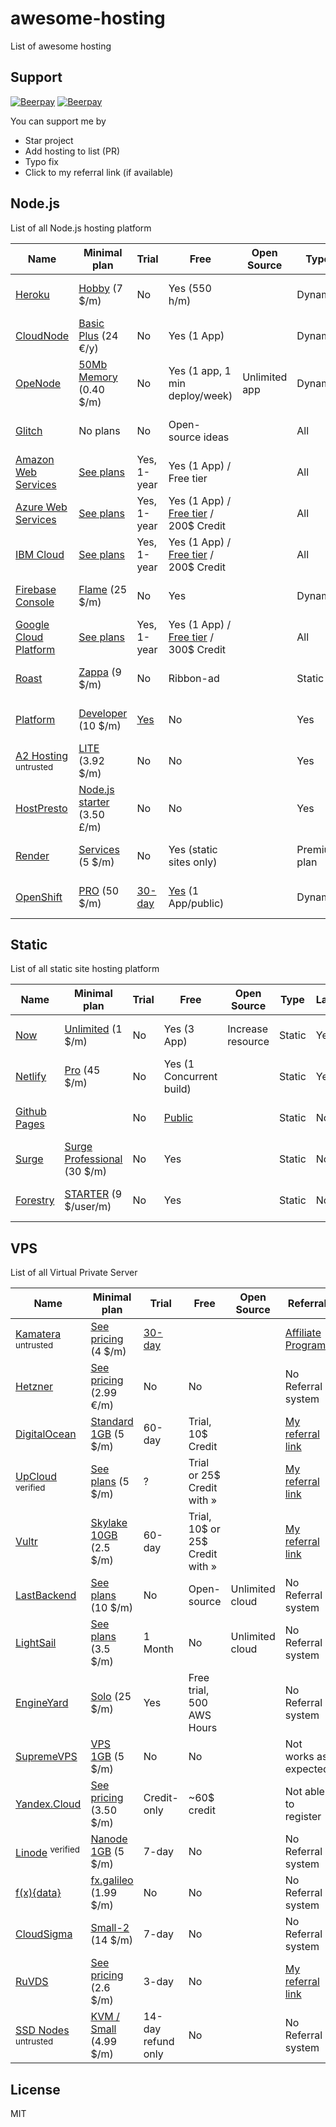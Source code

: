 # awesome-hosting

List of awesome hosting

## Support

[![Beerpay](https://beerpay.io/dalisoft/awesome-hosting/badge.svg?style=beer-square)](https://beerpay.io/dalisoft/awesome-hosting)
[![Beerpay](https://beerpay.io/dalisoft/awesome-hosting/make-wish.svg?style=flat-square)](https://beerpay.io/dalisoft/awesome-hosting?focus=wish)

You can support me by

- Star project
- Add hosting to list (PR)
- Typo fix
- Click to my referral link (if available)

## Node.js

List of all Node.js hosting platform

| Name                                                                        | Minimal plan                                                         | Trial                                                            | Free                                                                                 | Open Source   | Type         | Lambda | Referral                                                         |
| --------------------------------------------------------------------------- | -------------------------------------------------------------------- | ---------------------------------------------------------------- | ------------------------------------------------------------------------------------ | ------------- | ------------ | ------ | ---------------------------------------------------------------- |
| [Heroku](https://www.heroku.com)                                            | [Hobby](https://www.heroku.com/pricing) (7 \$/m)                     | No                                                               | Yes (550 h/m)                                                                        |               | Dynamic      | No     | No Referral system                                               |
| [CloudNode](https://cloudno.de)                                             | [Basic Plus](https://cloudno.de/pricing) (24 €/y)                    | No                                                               | Yes (1 App)                                                                          |               | Dynamic      | No     | No Referral system                                               |
| [OpeNode](https://www.openode.io)                                           | [50Mb Memory](https://www.openode.io/pricing) (0.40 \$/m)            | No                                                               | Yes (1 app, 1 min deploy/week)                                                       | Unlimited app | Dynamic      | No     | No Referral system                                               |
| [Glitch](https://glitch.com)                                                | No plans                                                             | No                                                               | Open-source ideas                                                                    |               | All          | ?      | No Referral system                                               |
| [Amazon Web Services](https://aws.amazon.com)                               | [See plans](https://aws.amazon.com/pricing/)                         | Yes, 1-year                                                      | Yes (1 App) / Free tier                                                              |               | All          | Yes    | No Referral system                                               |
| [Azure Web Services](https://azure.microsoft.com/en-us)                     | [See plans](https://azure.microsoft.com/en-us/pricing/)              | Yes, 1-year                                                      | Yes (1 App) / [Free tier](https://azure.microsoft.com/en-us/free/) / 200\$ Credit    |               | All          | Yes    | No Referral system                                               |
| [IBM Cloud](https://www.ibm.com/cloud)                                      | [See plans](https://www.ibm.com/cloud/pricing/)                      | Yes, 1-year                                                      | Yes (1 App) / [Free tier](https://www.ibm.com/cloud/free/) / 200\$ Credit            |               | All          | Yes    | No Referral system                                               |
| [Firebase Console](https://firebase.google.com)                             | [Flame](https://firebase.google.com/pricing/) (25 \$/m)              | No                                                               | Yes                                                                                  |               | Dynamic      | No     | No Referral system                                               |
| [Google Cloud Platform](https://cloud.google.com)                           | [See plans](https://cloud.google.com/pricing/)                       | Yes, 1-year                                                      | Yes (1 App) / [Free tier](https://console.cloud.google.com/freetrial) / 300\$ Credit |               | All          | Yes    | No Referral system                                               |
| [Roast](https://www.roast.io)                                               | [Zappa](https://www.roast.io/pricing) (9 \$/m)                       | No                                                               | Ribbon-ad                                                                            |               | Static       | No     | No Referral system                                               |
| [Platform](https://platform.sh)                                             | [Developer](https://platform.sh/pricing) (10 \$/m)                   | [Yes](https://accounts.platform.sh/platform/trial/general/setup) | No                                                                                   |               | Yes          | No     | No Referral system                                               |  |
| [A2 Hosting](https://www.a2hosting.com/nodejs-hosting) <sup>untrusted</sup> | [LITE](https://www.a2hosting.com/web-hosting/compare) (3.92 \$/m)    | No                                                               | No                                                                                   |               | Yes          | No     | [Refer-A-Friend](https://www.a2hosting.com/about/refer-a-friend) |
| [HostPresto](https://hostpresto.com/nodejs-hosting/)                        | [Node.js starter](https://hostpresto.com/nodejs-hosting/) (3.50 £/m) | No                                                               | No                                                                                   |               | Yes          | No     | No Referral system                                               |
| [Render](https://render.com)                                                | [Services](https://render.com/pricing) (5 \$/m)                      | No                                                               | Yes (static sites only)                                                              |               | Premium plan | No     | No Referral system                                               |  |
| [OpenShift](https://www.openshift.com)                                      | [PRO](https://www.openshift.com/products/pricing/) (50 \$/m)         | [30-day](https://manage.openshift.com/register/plan)             | [Yes](https://manage.openshift.com/register/confirm) (1 App/public)                  |               | Dynamic      | No     | No Referral system                                               |

## Static

List of all static site hosting platform

| Name                                     | Minimal plan                                             | Trial | Free                                                               | Open Source       | Type   | Lambda | Referral           |
| ---------------------------------------- | -------------------------------------------------------- | ----- | ------------------------------------------------------------------ | ----------------- | ------ | ------ | ------------------ |
| [Now](https://zeit.co/now)               | [Unlimited](https://zeit.co/pricing) (1 \$/m)            | No    | Yes (3 App)                                                        | Increase resource | Static | Yes    | No Referral system |
| [Netlify](https://www.netlify.com)       | [Pro](https://www.netlify.com/pricing) (45 \$/m)         | No    | Yes (1 Concurrent build)                                           |                   | Static | Yes    | No Referral system |
| [Github Pages](https://pages.github.com) |                                                          | No    | [Public](https://help.github.com/en/articles/what-is-github-pages) |                   | Static | No     | No Referral system |
| [Surge](https://surge.sh)                | [Surge Professional](https://surge.sh/pricing) (30 \$/m) | No    | Yes                                                                |                   | Static | No     | No Referral system |
| [Forestry](https://forestry.io/pricing/) | [STARTER](https://forestry.io/pricing/) (9 \$/user/m)    | No    | Yes                                                                |                   | Static | No     | No Referral system |

## VPS

List of all Virtual Private Server

| Name                                                       | Minimal plan                                                          | Trial                                                        | Free                                  | Open Source     | Referral                                                        |
| ---------------------------------------------------------- | --------------------------------------------------------------------- | ------------------------------------------------------------ | ------------------------------------- | --------------- | --------------------------------------------------------------- |
| [Kamatera](https://www.kamatera.com) <sup>untrusted</sup>  | [See pricing](https://www.kamatera.com/Products/250/Pricing) (4 \$/m) | [30-day](https://www.kamatera.com/Products/258/How_it_Works) |                                       |                 | [Affiliate Program](https://www.kamatera.com/Affiliate_Program) |
| [Hetzner](https://www.hetzner.com)                         | [See pricing](https://www.hetzner.com/cloud-ru) (2.99 €/m)            | No                                                           | No                                    |                 | No Referral system                                              |
| [DigitalOcean](https://www.digitalocean.com)               | [Standard 1GB](https://www.digitalocean.com/pricing) (5 \$/m)         | 60-day                                                       | Trial, 10\$ Credit                    |                 | [My referral link](https://m.do.co/c/2f2fa68beccd)              |
| [UpCloud](https://www.upcloud.com) <sup>verified</sup>     | [See plans](https://www.upcloud.com/pricing/) (5 \$/m)                | ?                                                            | Trial or 25\$ Credit with &raquo;     |                 | [My referral link](https://upcloud.com/signup/?promo=D5VUZ2)    |
| [Vultr](https://www.vultr.com)                             | [Skylake 10GB](https://www.vultr.com/pricing/) (2.5 \$/m)             | 60-day                                                       | Trial, 10$ or 25$ Credit with &raquo; |                 | [My referral link](https://www.vultr.com/?ref=7912855-4F)       |
| [LastBackend](https://lastbackend.com/)                    | [See plans](https://lastbackend.com/pricing/) (10 \$/m)               | No                                                           | Open-source                           | Unlimited cloud | No Referral system                                              |
| [LightSail](https://aws.amazon.com/lightsail/)             | [See plans](https://aws.amazon.com/lightsail/pricing/) (3.5 \$/m)     | 1 Month                                                      | No                                    | Unlimited cloud | No Referral system                                              |
| [EngineYard](https://www.engineyard.com)                   | [Solo](https://www.engineyard.com/pricing-aws-paas) (25 \$/m)         | Yes                                                          | Free trial, 500 AWS Hours             |                 | No Referral system                                              |
| [SupremeVPS](https://www.supremevps.com/)                  | [VPS 1GB](https://www.supremevps.com/ssd-vps-hosting/) (5 \$/m)       | No                                                           | No                                    |                 | Not works as expected                                           |
| [Yandex.Cloud](https://cloud.yandex.ru)                    | [See pricing](https://cloud.yandex.ru/prices) (3.50 \$/m)             | Credit-only                                                  | ~60\$ credit                          |                 | Not able to register                                            |
| [Linode](https://www.linode.com) <sup>verified</sup>       | [Nanode 1GB](https://www.linode.com/pricing) (5 \$/m)                 | 7-day                                                        | No                                    |                 | No Referral system                                              |
| [f(x){data}](https://fxdata.cloud)                         | [fx.galileo](https://fxdata.cloud) (1.99 \$/m)                        | No                                                           | No                                    |                 | No Referral system                                              |
| [CloudSigma](https://cloudsigma.com)                       | [Small-2](https://cloudsigma.com/pricing) (14 \$/m)                   | 7-day                                                        | No                                    |                 | No Referral system                                              |
| [RuVDS](https://ruvds.com/en-usd)                          | [See pricing](https://ruvds.com/en-usd#order) (2.6 \$/m)              | 3-day                                                        | No                                    |                 | [My referral link](https://ruvds.com/pr3299)                    |
| [SSD Nodes](https://www.ssdnodes.com) <sup>untrusted</sup> | [KVM / Small](https://www.ssdnodes.com/pricing/) (4.99 \$/m)          | 14-day refund only                                           | No                                    |                 | No Referral system                                              |

## License

MIT
